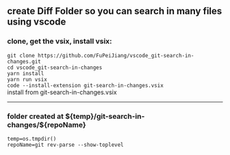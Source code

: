 ## create Diff Folder so you can search in many files using vscode
### clone, get the vsix, install vsix:<br/>
`git clone https://github.com/FuPeiJiang/vscode_git-search-in-changes.git`\
`cd vscode_git-search-in-changes`\
`yarn install`\
`yarn run vsix`\
`code --install-extension git-search-in-changes.vsix`\
install from git-search-in-changes.vsix
___
### folder created at \${temp}/git-search-in-changes/\${repoName}<br/>
`temp=os.tmpdir()`\
`repoName=git rev-parse --show-toplevel`
